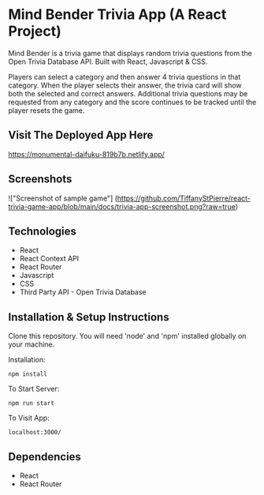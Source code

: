# Mind Bender Trivia App (A React Project)

Mind Bender is a trivia game that displays random trivia questions from the Open Trivia Database API. Built with React, Javascript & CSS.

Players can select a category and then answer 4 trivia questions in that category. When the player selects their answer, the trivia card will show both the selected and correct answers. Additional trivia questions may be requested from any category and the score continues to be tracked until the player resets the game.

## Visit The Deployed App Here

https://monumental-daifuku-819b7b.netlify.app/

## Screenshots

!["Screenshot of sample game"] (https://github.com/TiffanyStPierre/react-trivia-game-app/blob/main/docs/trivia-app-screenshot.png?raw=true)

## Technologies

* React
* React Context API
* React Router
* Javascript
* CSS
* Third Party API - Open Trivia Database

## Installation & Setup Instructions

Clone this repository. You will need 'node' and 'npm' installed globally on your machine.

Installation:

`npm install`

To Start Server:

`npm run start`

To Visit App:

`localhost:3000/`

## Dependencies

* React
* React Router